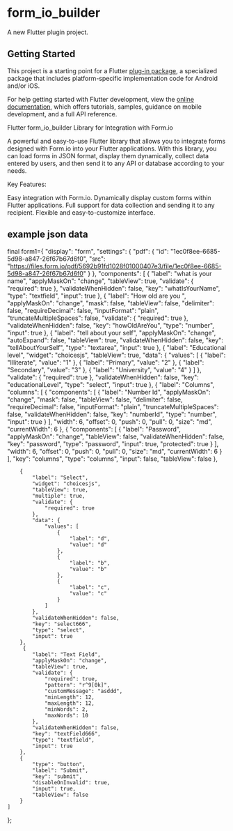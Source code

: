 # form_io_builder

A new Flutter plugin project.

## Getting Started

This project is a starting point for a Flutter
[plug-in package](https://flutter.dev/to/develop-plugins),
a specialized package that includes platform-specific implementation code for
Android and/or iOS.

For help getting started with Flutter development, view the
[online documentation](https://docs.flutter.dev), which offers tutorials,
samples, guidance on mobile development, and a full API reference.


Flutter form_io_builder Library for Integration with Form.io

A powerful and easy-to-use Flutter library that allows you to integrate forms designed with Form.io into your Flutter applications. With this library, you can load forms in JSON format, display them dynamically, collect data entered by users, and then send it to any API or database according to your needs.

Key Features:

Easy integration with Form.io.
Dynamically display custom forms within Flutter applications.
Full support for data collection and sending it to any recipient.
Flexible and easy-to-customize interface.

## example json data
final form1={
    "display": "form",
    "settings": {
        "pdf": {
            "id": "1ec0f8ee-6685-5d98-a847-26f67b67d6f0",
            "src": "https://files.form.io/pdf/5692b91fd1028f01000407e3/file/1ec0f8ee-6685-5d98-a847-26f67b67d6f0"
        }
    },
    "components": [
        {
            "label": "what is your name",
            "applyMaskOn": "change",
            "tableView": true,
            "validate": {
                "required": true
            },
            "validateWhenHidden": false,
            "key": "whatIsYourName",
            "type": "textfield",
            "input": true
        },
        {
            "label": "How old are you ",
            "applyMaskOn": "change",
            "mask": false,
            "tableView": false,
            "delimiter": false,
            "requireDecimal": false,
            "inputFormat": "plain",
            "truncateMultipleSpaces": false,
            "validate": {
                "required": true
            },
            "validateWhenHidden": false,
            "key": "howOldAreYou",
            "type": "number",
            "input": true
        },
        {
            "label": "tell about your self",
            "applyMaskOn": "change",
            "autoExpand": false,
            "tableView": true,
            "validateWhenHidden": false,
            "key": "tellAboutYourSelf",
            "type": "textarea",
            "input": true
        },
        {
            "label": "Educational level",
            "widget": "choicesjs",
            "tableView": true,
            "data": {
                "values": [
                    {
                        "label": "Illiterate",
                        "value": "1"
                    },
                    {
                        "label": "Primary",
                        "value": "2"
                    },
                    {
                        "label": "Secondary",
                        "value": "3"
                    },
                    {
                        "label": "University",
                        "value": "4"
                    }
                ]
            },
            "validate": {
                "required": true
            },
            "validateWhenHidden": false,
            "key": "educationalLevel",
            "type": "select",
            "input": true
        },
        {
            "label": "Columns",
            "columns": [
                {
                    "components": [
                        {
                            "label": "Number Id",
                            "applyMaskOn": "change",
                            "mask": false,
                            "tableView": false,
                            "delimiter": false,
                            "requireDecimal": false,
                            "inputFormat": "plain",
                            "truncateMultipleSpaces": false,
                            "validateWhenHidden": false,
                            "key": "numberId",
                            "type": "number",
                            "input": true
                        }
                    ],
                    "width": 6,
                    "offset": 0,
                    "push": 0,
                    "pull": 0,
                    "size": "md",
                    "currentWidth": 6
                },
                {
                    "components": [
                        {
                            "label": "Password",
                            "applyMaskOn": "change",
                            "tableView": false,
                            "validateWhenHidden": false,
                            "key": "password",
                            "type": "password",
                            "input": true,
                            "protected": true
                        }
                    ],
                    "width": 6,
                    "offset": 0,
                    "push": 0,
                    "pull": 0,
                    "size": "md",
                    "currentWidth": 6
                }
            ],
            "key": "columns",
            "type": "columns",
            "input": false,
            "tableView": false
        },
       
        {
            "label": "Select",
            "widget": "choicesjs",
            "tableView": true,
            "multiple": true,
            "validate": {
                "required": true
            },
            "data": {
                "values": [
                    {
                        "label": "d",
                        "value": "d"
                    },
                    {
                        "label": "b",
                        "value": "b"
                    },
                    {
                        "label": "c",
                        "value": "c"
                    }
                ]
            },
            "validateWhenHidden": false,
            "key": "select666",
            "type": "select",
            "input": true
        },
         {
            "label": "Text Field",
            "applyMaskOn": "change",
            "tableView": true,
            "validate": {
                "required": true,
                "pattern": "r^9[0k]",
                "customMessage": "asddd",
                "minLength": 12,
                "maxLength": 12,
                "minWords": 2,
                "maxWords": 10
            },
            "validateWhenHidden": false,
            "key": "textField666",
            "type": "textfield",
            "input": true
        },
        {
            "type": "button",
            "label": "Submit",
            "key": "submit",
            "disableOnInvalid": true,
            "input": true,
            "tableView": false
        }
    ]
};


